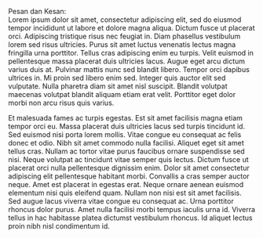 Pesan dan Kesan:  
Lorem ipsum dolor sit amet, consectetur adipiscing elit, sed do eiusmod tempor incididunt ut labore et dolore magna aliqua. Dictum fusce ut placerat orci. Adipiscing tristique risus nec feugiat in. Diam phasellus vestibulum lorem sed risus ultricies. Purus sit amet luctus venenatis lectus magna fringilla urna porttitor. Tellus cras adipiscing enim eu turpis. Velit euismod in pellentesque massa placerat duis ultricies lacus. Augue eget arcu dictum varius duis at. Pulvinar mattis nunc sed blandit libero. Tempor orci dapibus ultrices in. Mi proin sed libero enim sed. Integer quis auctor elit sed vulputate. Nulla pharetra diam sit amet nisl suscipit. Blandit volutpat maecenas volutpat blandit aliquam etiam erat velit. Porttitor eget dolor morbi non arcu risus quis varius.

Et malesuada fames ac turpis egestas. Est sit amet facilisis magna etiam tempor orci eu. Massa placerat duis ultricies lacus sed turpis tincidunt id. Sed euismod nisi porta lorem mollis. Vitae congue eu consequat ac felis donec et odio. Nibh sit amet commodo nulla facilisi. Aliquet eget sit amet tellus cras. Nullam ac tortor vitae purus faucibus ornare suspendisse sed nisi. Neque volutpat ac tincidunt vitae semper quis lectus. Dictum fusce ut placerat orci nulla pellentesque dignissim enim. Dolor sit amet consectetur adipiscing elit pellentesque habitant morbi. Convallis a cras semper auctor neque. Amet est placerat in egestas erat. Neque ornare aenean euismod elementum nisi quis eleifend quam. Nullam non nisi est sit amet facilisis. Sed augue lacus viverra vitae congue eu consequat ac. Urna porttitor rhoncus dolor purus. Amet nulla facilisi morbi tempus iaculis urna id. Viverra tellus in hac habitasse platea dictumst vestibulum rhoncus. Id aliquet lectus proin nibh nisl condimentum id.
